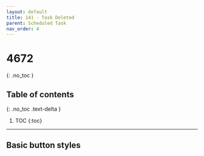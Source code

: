 ```yaml
---
layout: default
title: 141 - Task Deleted
parent: Scheduled Task
nav_order: 4
---
```

# 4672
{: .no_toc }

## Table of contents
{: .no_toc .text-delta }

1. TOC
{:toc}

---
## Basic button styles
